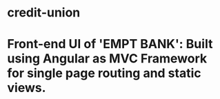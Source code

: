 # credit-union
# Front-end UI of 'EMPT BANK': Built using Angular as MVC Framework for single page routing and static views.
